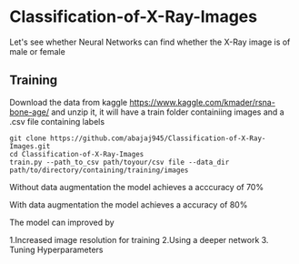 # Classification-of-X-Ray-Images
Let's see whether Neural Networks can find whether the X-Ray image is of male or female

## Training
Download the data from kaggle https://www.kaggle.com/kmader/rsna-bone-age/ and unzip it, it will have a train folder containiing images and a .csv file containing labels
```
git clone https://github.com/abajaj945/Classification-of-X-Ray-Images.git
cd Classification-of-X-Ray-Images
train.py --path_to_csv path/toyour/csv file --data_dir path/to/directory/containing/training/images
```
Without data augmentation the model achieves a acccuracy of 70%

With data augmentation the model achieves a accuracy of 80%

The model can improved by

1.Increased image resolution for training
2.Using a deeper network
3. Tuning Hyperparameters
